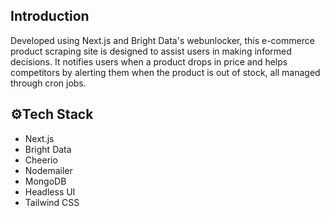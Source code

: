 

## <a name="introduction">Introduction</a>

Developed using Next.js and Bright Data's webunlocker, this e-commerce product scraping site is designed to assist users in making informed decisions. It notifies users when a product drops in price and helps competitors by alerting them when the product is out of stock, all managed through cron jobs.


## <a name="tech-stack">⚙Tech Stack</a>

- Next.js
- Bright Data
- Cheerio
- Nodemailer
- MongoDB
- Headless UI
- Tailwind CSS

